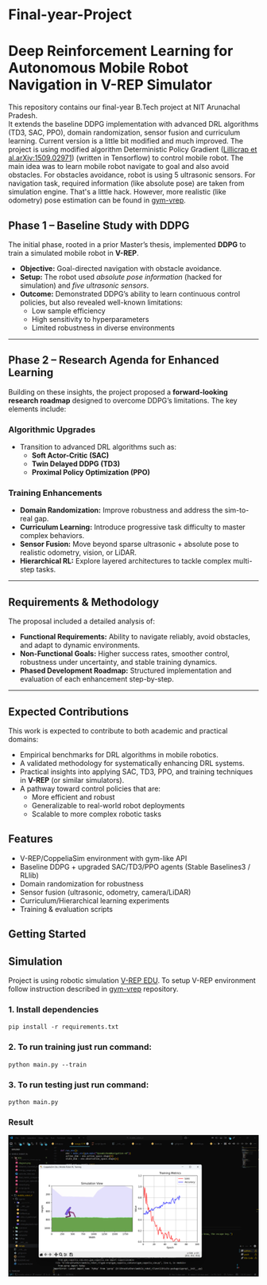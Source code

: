 # Final-year-Project
# Deep Reinforcement Learning for Autonomous Mobile Robot Navigation in V-REP Simulator

This repository contains our final-year B.Tech project at NIT Arunachal Pradesh.  
It extends the baseline DDPG implementation with advanced DRL algorithms (TD3, SAC, PPO), domain randomization, sensor fusion and curriculum learning.
Current version is a little bit modified and much improved. The project is using modified algorithm Deterministic Policy Gradient ([Lillicrap et al.arXiv:1509.02971](https://arxiv.org/pdf/1509.02971.pdf)) (written in Tensorflow) to control mobile robot. The main idea was to learn mobile robot navigate to goal and also avoid obstacles. For obstacles avoidance, robot is using 5 ultrasonic sensors. For navigation task, required information (like absolute pose) are taken from simulation engine. That's a little hack. However, more realistic (like odometry) pose estimation can be found in [gym-vrep](https://github.com/Souphis/gym-vrep).

## Phase 1 – Baseline Study with DDPG
The initial phase, rooted in a prior Master’s thesis, implemented **DDPG** to train a simulated mobile robot in **V-REP**.  
- **Objective:** Goal-directed navigation with obstacle avoidance.  
- **Setup:** The robot used *absolute pose information* (hacked for simulation) and *five ultrasonic sensors*.  
- **Outcome:** Demonstrated DDPG’s ability to learn continuous control policies, but also revealed well-known limitations:  
  - Low sample efficiency  
  - High sensitivity to hyperparameters  
  - Limited robustness in diverse environments  

---

## Phase 2 – Research Agenda for Enhanced Learning
Building on these insights, the project proposed a **forward-looking research roadmap** designed to overcome DDPG’s limitations. The key elements include:  

### Algorithmic Upgrades
- Transition to advanced DRL algorithms such as:  
  - **Soft Actor-Critic (SAC)**  
  - **Twin Delayed DDPG (TD3)**  
  - **Proximal Policy Optimization (PPO)**  

### Training Enhancements
- **Domain Randomization:** Improve robustness and address the sim-to-real gap.  
- **Curriculum Learning:** Introduce progressive task difficulty to master complex behaviors.  
- **Sensor Fusion:** Move beyond sparse ultrasonic + absolute pose to realistic odometry, vision, or LiDAR.  
- **Hierarchical RL:** Explore layered architectures to tackle complex multi-step tasks.  

---

## Requirements & Methodology
The proposal included a detailed analysis of:  
- **Functional Requirements:** Ability to navigate reliably, avoid obstacles, and adapt to dynamic environments.  
- **Non-Functional Goals:** Higher success rates, smoother control, robustness under uncertainty, and stable training dynamics.  
- **Phased Development Roadmap:** Structured implementation and evaluation of each enhancement step-by-step.  

---

## Expected Contributions
This work is expected to contribute to both academic and practical domains:  
- Empirical benchmarks for DRL algorithms in mobile robotics.  
- A validated methodology for systematically enhancing DRL systems.  
- Practical insights into applying SAC, TD3, PPO, and training techniques in **V-REP** (or similar simulators).  
- A pathway toward control policies that are:  
  - More efficient and robust  
  - Generalizable to real-world robot deployments  
  - Scalable to more complex robotic tasks  

## Features
- V-REP/CoppeliaSim environment with gym-like API
- Baseline DDPG + upgraded SAC/TD3/PPO agents (Stable Baselines3 / RLlib)
- Domain randomization for robustness
- Sensor fusion (ultrasonic, odometry, camera/LiDAR)
- Curriculum/Hierarchical learning experiments
- Training & evaluation scripts

## Getting Started
## Simulation
Project is using robotic simulation [V-REP EDU](http://www.coppeliarobotics.com/). To setup V-REP environment follow instruction described in [gym-vrep](https://github.com/Souphis/gym-vrep) repository.
### 1. Install dependencies
    pip install -r requirements.txt

### 2. To run training just run command:
    python main.py --train

### 3. To run testing just run command:
    python main.py

### Result
![Alt text for the image](https://github.com/jajivagdhevichinta/Final-year-Project/blob/main/file_2025-05-29_06.39.45.png)
